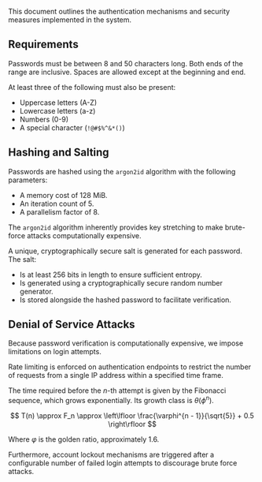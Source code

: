 This document outlines the authentication mechanisms and security measures
implemented in the system.

## Requirements

Passwords must be between 8 and 50 characters long. Both ends of the range are
inclusive. Spaces are allowed except at the beginning and end.

At least three of the following must also be present:

- Uppercase letters (A-Z)
- Lowercase letters (a-z)
- Numbers (0-9)
- A special character (`!@#$%^&*()`)

## Hashing and Salting

Passwords are hashed using the `argon2id` algorithm with the following
parameters:

- A memory cost of 128 MiB.
- An iteration count of 5.
- A parallelism factor of 8.

The `argon2id` algorithm inherently provides key stretching to make brute-force
attacks computationally expensive.

A unique, cryptographically secure salt is generated for each password. The
salt:

- Is at least 256 bits in length to ensure sufficient entropy.
- Is generated using a cryptographically secure random number generator.
- Is stored alongside the hashed password to facilitate verification.

## Denial of Service Attacks

Because password verification is computationally expensive, we impose
limitations on login attempts.

Rate limiting is enforced on authentication endpoints to restrict the number of
requests from a single IP address within a specified time frame.

The time required before the $n$-th attempt is given by the Fibonacci sequence,
which grows exponentially. Its growth class is $\theta(\phi^{n})$.

$$
T(n) \approx F_n \approx \left\lfloor \frac{\varphi^{n - 1}}{\sqrt{5}} + 0.5
\right\rfloor
$$

Where $\varphi$ is the golden ratio, approximately 1.6.

Furthermore, account lockout mechanisms are triggered after a configurable
number of failed login attempts to discourage brute force attacks.
